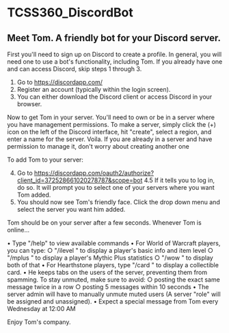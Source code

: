 # TCSS360_DiscordBot
## Meet Tom. A friendly bot for your Discord server.

First you'll need to sign up on Discord to create a profile. In general, you will need one to use a bot's functionality, including Tom. If you already have one and can access Discord, skip steps 1 through 3.

  1.  Go to https://discordapp.com/
  2.  Register an account (typically within the login screen).
  3.  You can either download the Discord client or access Discord in your browser.

Now to get Tom in your server. You'll need to own or be in a server where you have management permissions. 
To make a server, simply click the (+) icon on the left of the Discord interface, hit "create", select a region, and enter a name for the server. Voila.
If you are already in a server and have permission to manage it, don't worry about creating another one

To add Tom to your server:
  
  4.  Go to https://discordapp.com/oauth2/authorize?client_id=372528661020278787&scope=bot
  4.5 If it tells you to log in, do so. It will prompt you to select one of your servers where you want Tom added.
  5.  You should now see Tom's friendly face. Click the drop down menu and select the server you want him added.
  
Tom should be on your server after a few seconds. Whenever Tom is online...

  •   Type "/help" to view available commands
  •   For World of Warcraft players, you can type:
          ○   "/ilevel <character> <server>" to display a player's basic info and item level
          ○   "/mplus <character> <server>" to display a player's Mythic Plus statistics
          ○   "/wow <character> <server>" to display both of that
  •   For Hearthstone players, type "/card <cardname>" to display a collectible card. 
  •   He keeps tabs on the users of the server, preventing them from spamming. To stay unmuted, make sure to avoid:
          ○   posting the exact same message twice in a row
          ○   posting 5 messages within 10 seconds
  •   The server admin will have to manually unmute muted users (A server "role" will be assigned and unassigned).
  •   Expect a special message from Tom every Wednesday at 12:00 AM

Enjoy Tom's company.
